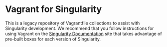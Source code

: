 # Vagrant for Singularity

This is a legacy repository of Vagrantfile collections to assist with Singularity development. We recommend that you follow instructions for using Vagrant on the [Singularity Documentation](http://singularity.lbl.gov/install-mac) site that takes advantage of pre-built boxes for each version of Singularity.
